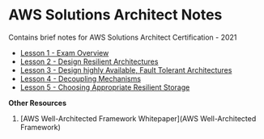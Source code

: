 # AWS Solutions Architect Notes
Contains brief notes for AWS Solutions Architect Certification - 2021

- [Lesson 1 - Exam Overview](https://github.com/neemagaurav1996/AWS-Solutions-Architect-Notes/blob/main/Lesson%201%20-%20Exam%20Overview.md)
- [Lesson 2 - Design Resilient Architectures](https://github.com/neemagaurav1996/AWS-Solutions-Architect-Notes/blob/main/Lesson%202%20-%20Design%20Resilient%20architectures.md)
- [Lesson 3 - Design highly Available, Fault Tolerant Architectures](https://github.com/neemagaurav1996/AWS-Solutions-Architect-Notes/blob/main/Lesson%203%20-%20Design%20highly%20Available%2C%20Fault%20Tolerant%20Architectures.md)
- [Lesson 4 - Decoupling Mechanisms](https://github.com/neemagaurav1996/AWS-Solutions-Architect-Notes/blob/main/Lesson%204%20-%20Decoupling%20Mechanisnms.md)
- [Lesson 5 - Choosing Appropriate Resilient Storage](https://github.com/neemagaurav1996/AWS-Solutions-Architect-Notes/blob/main/Lesson%205%20-%20Choosing%20Appropriate%20Resilient%20Storage.md)

**Other Resources**

1. [AWS Well-Architected Framework Whitepaper](AWS Well-Architected Framework)

